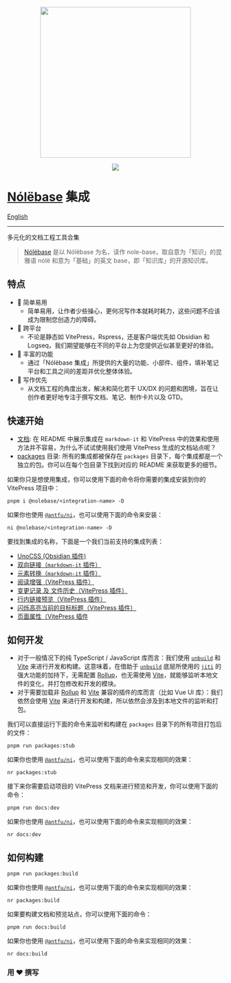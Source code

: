 <p align="center">
  <img width="350" src="https://user-images.githubusercontent.com/19204772/193437443-b5e04990-9957-4339-a83c-72b33307dbff.png">
</p>

<p align="center">
  <a href="https://opensource.org/licenses/MIT"><img src="https://img.shields.io/badge/License-MIT-green.svg" /></a>
</p>

# [Nólëbase](https://github.com/nolebase/nolebase) 集成

[English](./README.md)

---

多元化的文档工程工具合集

> [Nólëbase](https://github.com/nolebase/nolebase) 是以 Nólëbase 为名，读作 nole-base，取自意为「知识」的昆雅语 nólë 和意为「基础」的英文 base，即「知识库」的开源知识库。

## 特点

- 🌟 简单易用
  - 简单易用，让作者少些操心，更何况写作本就耗时耗力，这些问题不应该成为限制您创造力的障碍。
- 🗿 跨平台
  - 不论是静态如 VitePress，Rspress，还是客户端优先如 Obsidian 和 Logseq，我们期望能够在不同的平台上为您提供近似甚至更好的体验。
- 🔮 丰富的功能
  - 通过「Nólëbase 集成」所提供的大量的功能、小部件、组件，填补笔记平台和工具之间的差距并优化整体体验。
- 🚀 写作优先
  - 从文档工程的角度出发，解决和简化若干 UX/DX 的问题和困境，旨在让创作者更好地专注于撰写文档、笔记、制作卡片以及 GTD。

## 快速开始

- [文档](https://nolebase-integrations.ayaka.io/): 在 README 中展示集成在 `markdown-it` 和 VitePress 中的效果和使用方法并不容易，为什么不试试使用我们使用 VitePress 生成的文档站点呢？
- [packages](./packages) 目录: 所有的集成都被保存在 `packages` 目录下，每个集成都是一个独立的包。你可以在每个包目录下找到对应的 README 来获取更多的细节。

如果你只是想使用集成，你可以使用下面的命令将你需要的集成安装到你的 VitePress 项目中：

```shell
pnpm i @nolebase/<integration-name> -D
```

如果你也使用 [`@antfu/ni`](https://github.com/antfu/ni)，也可以使用下面的命令来安装：

```shell
ni @nolebase/<integration-name> -D
```

要找到集成的名称，下面是一个我们当前支持的集成列表：

- [UnoCSS (Obsidian 插件)](https://github.com/nolebase/obsidian-plugin-unocss)
- [双向链接（`markdown-it` 插件）](./packages/markdown-it-bi-directional-links/README.md)
- [元素转换（`markdown-it` 插件）](./packages/markdown-it-element-transform/README.md)
- [阅读增强（VitePress 插件）](./packages/vitepress-plugin-enhanced-readabilities/README.md)
- [变更记录 及 文件历史（VitePress 插件）](./packages/vitepress-plugin-git-changelog/README.md)
- [行内链接预览（VitePress 插件）](./packages/vitepress-plugin-inline-link-preview/README.md)
- [闪烁高亮当前的目标标题（VitePress 插件）](./packages/vitepress-plugin-highlight-targeted-heading/README.md)
- [页面属性（VitePress 插件](./packages/vitepress-plugin-page-properties/README.md)

## 如何开发

- 对于一般情况下的纯 TypeScript / JavaScript 库而言：我们使用 [`unbuild`](https://github.com/unjs/unbuild) 和 [Vite](https://github.com/vitejs/vite) 来进行开发和构建。这意味着，在借助于 [`unbuild`](https://github.com/unjs/unbuild) 底层所使用的 [`jiti`](https://github.com/unjs/jiti) 的强大功能的加持下，无需配置 [Rollup](https://rollupjs.org/)，也无需使用 [Vite](https://github.com/vitejs/vite)，就能够监听本地文件的变化，并打包修改和开发的模块。
- 对于需要加载非 [Rollup](https://rollupjs.org/) 和 [Vite](https://github.com/vitejs/vite) 兼容的插件的库而言（比如 Vue UI 库）：我们依然会使用 [Vite](https://github.com/vitejs/vite) 来进行开发和构建，所以依然会涉及到本地文件的监听和打包。

我们可以直接运行下面的命令来监听和构建在 `packages` 目录下的所有项目打包后的文件：

```shell
pnpm run packages:stub
```

如果你也使用 [`@antfu/ni`](https://github.com/antfu/ni)，也可以使用下面的命令来实现相同的效果：

```shell
nr packages:stub
```

接下来你需要启动项目的 VitePress 文档来进行预览和开发，你可以使用下面的命令：

```shell
pnpm run docs:dev
```

如果你也使用 [`@antfu/ni`](https://github.com/antfu/ni)，也可以使用下面的命令来实现相同的效果：

```shell
nr docs:dev
```

## 如何构建

```shell
pnpm run packages:build
```

如果你也使用 [`@antfu/ni`](https://github.com/antfu/ni)，也可以使用下面的命令来实现相同的效果：

```shell
nr packages:build
```

如果要构建文档和预览站点，你可以使用下面的命令：

```shell
pnpm run docs:build
```

如果你也使用 [`@antfu/ni`](https://github.com/antfu/ni)，也可以使用下面的命令来实现相同的效果：

```shell
nr docs:build
```

### 用 ♥ 撰写
